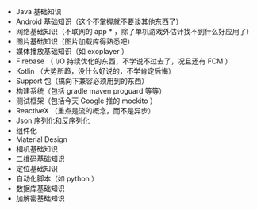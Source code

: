 * Java 基础知识
* Android 基础知识（这个不掌握就不要谈其他东西了）
* 网络基础知识（不联网的 app * ，除了单机游戏外估计找不到什么好应用了）
* 图片基础知识（图片加载库得熟悉吧）
* 媒体播放基础知识（如 exoplayer ）
* Firebase （ I/O 持续优化的东西，不学说不过去了，况且还有 FCM ）
* Kotlin （大势所趋，没什么好说的，不学肯定后悔）
* Support 包（搞向下兼容必须用到的东西）
* 构建系统（包括 gradle maven proguard 等等）
* 测试框架（包括今天 Google 推的 mockito ）
* ReactiveX （重点是流的概念，而不是异步）
* Json 序列化和反序列化
* 组件化
* Material Design
* 相机基础知识
* 二维码基础知识
* 定位基础知识
* 自动化脚本（如 python ）
* 数据库基础知识
* 加解密基础知识